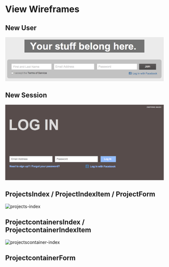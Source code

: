 # View Wireframes

## New User
![new-user]

## New Session
![new-session]

## ProjectsIndex / ProjectIndexItem / ProjectForm
![projects-index]

## ProjectcontainersIndex / ProjectcontainerIndexItem
![projectscontainer-index]

## ProjectcontainerForm


[new-user]: ./wireframes/signup.png
[new-session]: ./wireframes/log-in.png
[projects-index]: ./wireframes/signedinpage.png
[projectscontainer-index]: ./wireframes/projectindex.png
